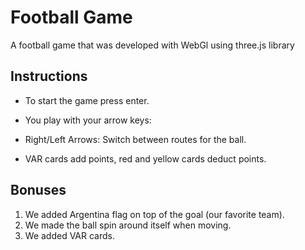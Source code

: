 # Football Game

A football game that was developed with WebGl using three.js library

## Instructions

- To start the game press enter.

- You play with your arrow keys:

- Right/Left Arrows: Switch between routes for the ball.

- VAR cards add points, red and yellow cards deduct points.

## Bonuses

1. We added Argentina flag on top of the goal (our favorite team).
2. We made the ball spin around itself when moving.
3. We added VAR cards.

